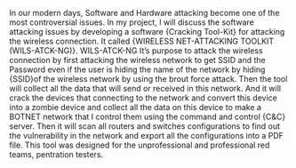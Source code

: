 In our modern days, Software and Hardware attacking become one of the most controversial issues. In my project, I will discuss the software attacking issues by developing a software {Cracking Tool-Kit} for attacking the wireless connection. 
It called {WIRELESS NET-ATTACKING TOOLKIT (WILS-ATCK-NG)}.
WILS-ATCK-NG It’s purpose to attack the wireless connection by first attacking the wireless network to get SSID and the Password even if the user is hiding the name of the network by hiding {SSID}of the wireless network by using the brout force attack. Then the tool will collect all the data that will send or received in this network. And it will crack the devices that connecting to the network and convert this device into a zombie device and collect all the data on this device to make a BOTNET network that I control them using the command and control {C&C} server. Then it will scan all routers and switches configurations to find out the vulnerability in the network and export all the configurations into a PDF file.
This tool was designed for the unprofessional and professional red teams, pentration testers.
